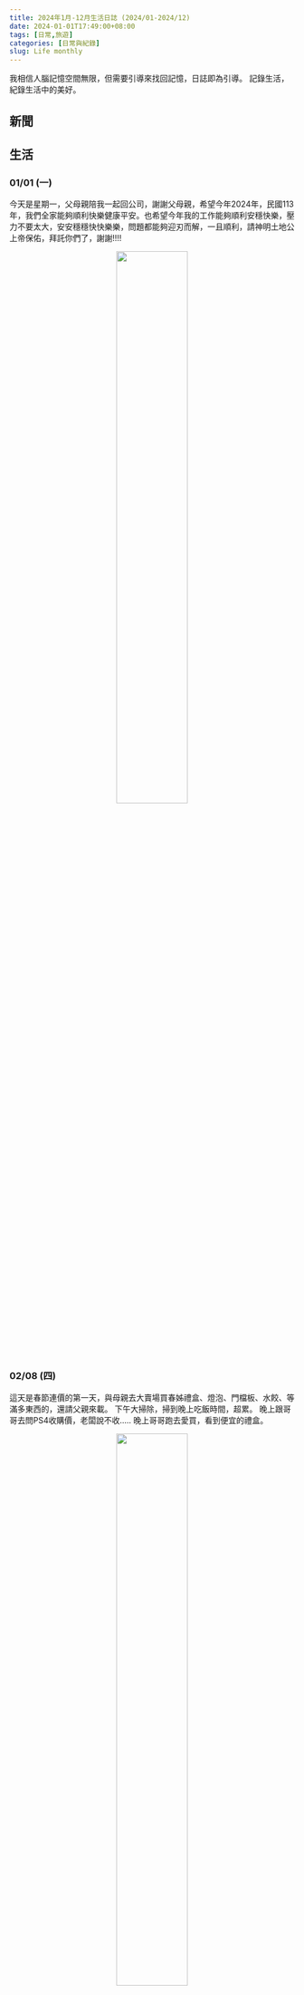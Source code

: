 ```yaml
---
title: 2024年1月-12月生活日誌 (2024/01-2024/12)
date: 2024-01-01T17:49:00+08:00
tags: [日常,旅遊]
categories: [日常與紀錄]
slug: Life monthly
---
```


我相信人腦記憶空間無限，但需要引導來找回記憶，日誌即為引導。
記錄生活，紀錄生活中的美好。

<!--more-->


## 新聞
### 


## 生活
### 01/01 (一)
今天是星期一，父母親陪我一起回公司，謝謝父母親，希望今年2024年，民國113年，我們全家能夠順利快樂健康平安。也希望今年我的工作能夠順利安穩快樂，壓力不要太大，安安穩穩快快樂樂，問題都能夠迎刃而解，一且順利，請神明土地公上帝保佑，拜託你們了，謝謝!!!!

<div style="text-align: center">
    <img src="/images/日常與紀錄/2023年11-12月生活紀錄/20240101_新年第一天父母陪我回去.jpg" width="50%" />
</div>

### 02/08 (四)
這天是春節連價的第一天，與母親去大賣場買春姊禮盒、燈泡、門檔板、水餃、等滿多東西的，還請父親來載。
下午大掃除，掃到晚上吃飯時間，超累。
晚上跟哥哥去問PS4收購價，老闆說不收.....
晚上哥哥跑去愛買，看到便宜的禮盒。

<div style="text-align: center">
    <img src="/images/日常與紀錄/2024年/20240208_大潤發買禮盒與餅乾1.jpg" width="50%" />
</div>

<div style="text-align: center">
    <img src="/images/日常與紀錄/2024年/20240208_大潤發買禮盒與餅乾2.jpg" width="50%" />
</div>

### 02/09 (五)
這天跟母親來買包子，順便去愛買看昨天便宜的禮盒，然後又看到蛋捲禮盒，也買了兩盒。
下午去阿嬤家拜拜，因為阿嬤癡呆記憶錯亂還認為我父親怎樣怎樣，所以我父親沒去，我跟哥哥和母親有去。
去吃個飯意思一下後，趕回家與父親吃團圓飯，新年快樂!!!

<div style="text-align: center">
    <img src="/images/日常與紀錄/2024年/20240209_早上買包子、愛買買禮盒.jpg" width="50%" />
</div>

<div style="text-align: center">
    <img src="/images/日常與紀錄/2024年/20240209_下午拜拜.jpg" width="50%" />
</div>

<div style="text-align: center">
    <img src="/images/日常與紀錄/2024年/20240209_晚上在家吃團圓飯.jpg" width="50%" />
</div>

### 02/10 (六)
這天晚上回外婆家，順便去看燈會。
看完燈會去夜市逛，在夜市母親與一個學生聊天，順便買掛包給我們吃~
晚上睡外婆家，發現整個環境很差而且燈還壞掉，印象不是很好。

<div style="text-align: center">
    <img src="/images/日常與紀錄/2024年/20240210_晚上出發回南部，順便看燈會.jpg" width="50%" />
</div>

<div style="text-align: center">
    <img src="/images/日常與紀錄/2024年/20240210_燈會1.jpg" width="50%" />
</div>
<div style="text-align: center">
    <img src="/images/日常與紀錄/2024年/20240210_燈會2.jpg" width="50%" />
</div>
<div style="text-align: center">
    <img src="/images/日常與紀錄/2024年/20240210_燈會3.jpg" width="50%" />
</div>
<div style="text-align: center">
    <img src="/images/日常與紀錄/2024年/20240210_看完燈會去逛夜市，媽媽買掛包1.jpg" width="50%" />
</div>
<div style="text-align: center">
    <img src="/images/日常與紀錄/2024年/20240210_看完燈會去逛夜市，媽媽買掛包2.jpg" width="50%" />
</div>


### 02/11 (日)
早上幫外婆拜拜，中午回程，路上經過休息站。

<div style="text-align: center">
    <img src="/images/日常與紀錄/2024年/20240211_早上幫外婆拜拜.jpg" width="50%" />
</div>
<div style="text-align: center">
    <img src="/images/日常與紀錄/2024年/20240211_下午回程休息站.jpg" width="50%" />
</div>


### 02/13 (二)
周一02/12在家裡媽媽說初三不能外出
這天02/13初四媽媽說迎財神，也盡量不要外出，但我說明天我要回公司，今天農民曆也說是和拜拜，所以我跟哥哥去拜拜。
<div style="text-align: center">
    <img src="/images/日常與紀錄/2024年/20240213_早上去天宮坦拜拜.jpg" width="50%" />
</div>

### 02/14 (三)
早上與家人去吃貴族世家。
下午家人陪我回公司，這春節連假7天一下就過去了，時間真的過太快了，好不甘心，謝謝家人陪我度過，祝接下來的一年，我們全家健康平安快樂順利，財源廣進，一切如願，謝謝!!!!!
<div style="text-align: center">
    <img src="/images/日常與紀錄/2024年/20240214_家人一起去吃貴族世家.jpg" width="50%" />
</div>

<div style="text-align: center">
    <img src="/images/日常與紀錄/2024年/20240214_家人陪我回公司.jpg" width="50%" />
</div>


### 02/18
第一次知道有華泰名城，跑去逛逛
<div style="text-align: center">
    <img src="/images/日常與紀錄/2024年/20240218_131756.jpg" width="50%" />
</div>

<div style="text-align: center">
    <img src="/images/日常與紀錄/2024年/20240218_150259.jpg" width="50%" />
</div>




### 02/25
第一次確診新冠肺炎，請假兩天，長官還一副不願意，幹
<div style="text-align: center">
    <img src="/images/日常與紀錄/2024年/20240225_145624.jpg" width="50%" />
</div>

<div style="text-align: center">
    <img src="/images/日常與紀錄/2024年/20240228_195113.jpg" width="50%" />
</div>


### 03/09
阿嬤感染心冠肺炎，住院，去看她
<div style="text-align: center">
    <img src="/images/日常與紀錄/2024年/20240309_122355.jpg" width="50%" />
</div>


### 03/31
陪媽媽到公司附近的雜貨店買陶瓷鍋
<div style="text-align: center">
    <img src="/images/日常與紀錄/2024年/20240331_144419.jpg" width="50%" />
</div>


### 04/13
母親手做水煎包，好吃
<div style="text-align: center">
    <img src="/images/日常與紀錄/2024年/20240413_172100.jpg" width="50%" />
</div>


### 04/28
入手小米平板電腦
<div style="text-align: center">
    <img src="/images/日常與紀錄/2024年/20240428_162211.png" width="50%" />
</div>

### 05/05
看阿嬤，發現以前爺爺的照片
<div style="text-align: center">
    <img src="/images/日常與紀錄/2024年/20240505_112150.jpg" width="50%" />
</div>

### 05/10
母親節那週，我去台北上課，在車站摔壞了用了兩年的水瓶
<div style="text-align: center">
    <img src="/images/日常與紀錄/2024年/20240510_074911.jpg" width="50%" />
</div>

### 05/??
我被告知升遷，整個問號，也覺得不知道是怎麼判斷的，但還好升遷了，因為我學弟下半年升遷，如果我比較晚升遷反而很尷尬。


### 05/25
第一次參加聯誼，有要到連絡方式，搞得我這幾天很緊張，當然是被退貨了，但至少經歷過。
<div style="text-align: center">
    <img src="/images/日常與紀錄/2024年/20240525_105312.jpg" width="50%" />
</div>
 


### 06/03
因為聯誼，這幾天搞得很緊張，第一次把機車弄丟



### 06/06
同事去日本玩，給了一包綜合巧克力，是好東西
<div style="text-align: center">
    <img src="/images/日常與紀錄/2024年/20240606_174109.jpg" width="50%" />
</div>



### 06/10
在垃圾堆撿到GamePass一個月，剛好我的過期了，爽賺
<div style="text-align: center">
    <img src="/images/日常與紀錄/2024年/20240610_150801.jpg" width="50%" />
</div>


### 06/22
第一次與家人打保齡球
<div style="text-align: center">
    <img src="/images/日常與紀錄/2024年/20240622_134657.jpg" width="50%" />
</div>


### 07/13
第一次買Lego的Lemans賽車9x8
<div style="text-align: center">
    <img src="/images/日常與紀錄/2024年/20240713_214111.jpg" width="50%" />
</div>


### 07/20
這週買了SteamDeck，花了1萬五
<div style="text-align: center">
    <img src="/images/日常與紀錄/2024年/20240720_224213.jpg" width="50%" />
</div>


### 07/28 
與母親去市場買菜，順便去南亞大論發，上次去已經是十年前的事情了
<div style="text-align: center">
    <img src="/images/日常與紀錄/2024年/20240728_082428.jpg" width="50%" />
</div>


### 08/11
這週沒有回家，很久沒有這樣看電影了
<div style="text-align: center">
    <img src="/images/日常與紀錄/2024年/20240811_143708.jpg" width="50%" />
</div>



### 09/07
參加手作蛋黃酥
<div style="text-align: center">
    <img src="/images/日常與紀錄/2024年/20240907_181858.jpg" width="50%" />
</div>

### 09/14
這天很特別，我們回新營，除了看外婆，特別去真武殿上帝廟求補運籤，希望我們全家健康平安快樂，有好運，一切順利。
當天也看到了軌道車、以前年代的市場、買肉丸

<div style="text-align: center">
    <img src="/images/日常與紀錄/2024年/20240914_102654.jpg" width="50%" />
</div>

<div style="text-align: center">
    <img src="/images/日常與紀錄/2024年/20240914_103000.jpg" width="50%" />
</div>

<div style="text-align: center">
    <img src="/images/日常與紀錄/2024年/20240914_103600.jpg" width="50%" />
</div>

<div style="text-align: center">
    <img src="/images/日常與紀錄/2024年/20240914_105322.jpg" width="50%" />
</div>

### 09/21
媽媽跟我在愛買關門前跑去買東西，東西都被買光光，但我們買了雙鞋子，愛買9/31關門
<div style="text-align: center">
    <img src="/images/日常與紀錄/2024年/20240921_191911.jpg" width="50%" />
</div>
<div style="text-align: center">
    <img src="/images/日常與紀錄/2024年/20240921_195231.jpg" width="50%" />
</div>




### 10/12
這週是國慶日，我們跑去新竹縣逛，吃麵
<div style="text-align: center">
    <img src="/images/日常與紀錄/2024年/20241012_115452.jpg" width="50%" />
</div>

<div style="text-align: center">
    <img src="/images/日常與紀錄/2024年/20241012_123431.jpg" width="50%" />
</div>


### 11/14
父親頸椎骨刺真的痛到受不了，跑去照核磁共振，發現骨刺已經傷到神經，11/13(三)母親已經陪父親入住醫院，11/14(四)下午開刀，晚上母親來車站接我的時候，母親已經很疲憊，而且因為一直用酒精，母親鼻子已經有點破皮，我決定換我留下照顧父親。
我晚上留在醫院陪父親，父親狀況穩定，11/15(五)醫生就給出院，但傷到神經的部分，醫生說要幾個月才會好，希望趕快好起來。
11/17與哥哥母親去竹蓮寺土地公拜拜，感謝神明保佑。
<div style="text-align: center">
    <img src="/images/日常與紀錄/2024年/20241115_074606.jpg" width="50%" />
</div>

<div style="text-align: center">
    <img src="/images/日常與紀錄/2024年/20241117_100356.png" width="50%" />
</div>


### 11/24
火車站前突然有市集，買盒手工餅乾

<div style="text-align: center">
    <img src="/images/日常與紀錄/2024年/20241124_134050.jpg" width="50%" />
</div>



### 11/26
突然看到網路上有人賣 飛行船的冒險 的原聲CD，馬上買下來
<div style="text-align: center">
    <img src="/images/日常與紀錄/2024年/20241126_214831.jpg" width="50%" />
</div>


### 12/01
去模型店逛看到30MS系列，突然有種想養老婆的衝動，花重金買幾組回來玩
<div style="text-align: center">
    <img src="/images/日常與紀錄/2024年/20241201_200900.jpg" width="50%" />
</div>

<div style="text-align: center">
    <img src="/images/日常與紀錄/2024年/20241206_010000.jpg" width="50%" />
</div>

### 12/14
這天去漁港練開車，回來的路上嘗試開車回家，父親說切換車道，換車道時有人突然插進來，我嚇到急煞車，再次起步時不知為何打到倒退檔，撞到後面的機車和汽車。
還好已經有保險，目前狀況是保險還在處理中。
<div style="text-align: center">
    <img src="/images/日常與紀錄/2024年/20241214_124337.jpg" width="50%" />
</div>



### 12/21
哥哥去拜拜請求工作快樂順利，買了蛋糕，有隻麋鹿我從此記得。
<div style="text-align: center">
    <img src="/images/日常與紀錄/2024年/20241221_184657.jpg" width="50%" />
</div>

### 12/29
買了NCC-1701企業號模型，是絕版的當初2009年電影上映的模型，可以放CD片
<div style="text-align: center">
    <img src="/images/日常與紀錄/2024年/20241229_143545.jpg" width="50%" />
</div>



### 2024年末
目前看起來，還算平安順利，謝謝上帝神明土地公的保佑，謝謝!!


### 明年2025年(民國114年)的期許
老樣子:
1. 斷線資料量能夠穩定，樁功能連線都能穩定，不需要讓我操心
2. 遇到的問題能夠迎刃而解，被指派的工作能夠順利解決，壓力不要太大，一切順利安穩快樂，後續工作安排也請不要為難我，拜託
3. 不要讓我孤獨一人，不希望每次責任重大的項目都想我身上丟
4. 遇到選擇，能夠沉著忍靜的應對，深思熟慮，做出正確的選擇，不要耍白癡在那為了凸顯或一時衝動做出傷害自己的舉動。
5. 家人身體健康平安快樂，哥哥工作也能順利安穩。
6. 希望人際關係能有所進展。